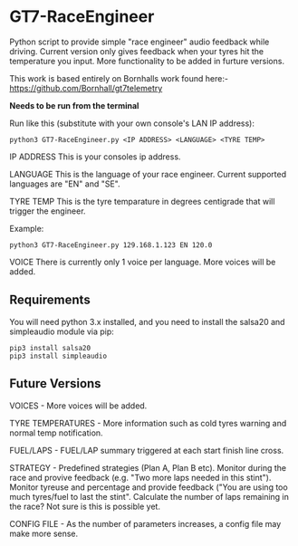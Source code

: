 # GT7-RaceEngineer
Python script to provide simple "race engineer" audio feedback while driving.
Current version only gives feedback when your tyres hit the temperature you input. More functionality to be added in furture versions.

This work is based entirely on Bornhalls work found here:- https://github.com/Bornhall/gt7telemetry

**Needs to be run from the terminal**

Run like this (substitute with your own console's LAN IP address):

    python3 GT7-RaceEngineer.py <IP ADDRESS> <LANGUAGE> <TYRE TEMP>
    
IP ADDRESS
This is your consoles ip address.
	
LANGUAGE
This is the language of your race engineer. Current supported languages are "EN" and "SE".

TYRE TEMP
This is the tyre temparature in degrees centigrade that will trigger the engineer. 

Example:

    python3 GT7-RaceEngineer.py 129.168.1.123 EN 120.0

VOICE
There is currently only 1 voice per language. More voices will be added.

## Requirements
You will need python 3.x installed, and you need to install the salsa20 and simpleaudio module via pip:

    pip3 install salsa20
    pip3 install simpleaudio


## Future Versions

VOICES - More voices will be added.

TYRE TEMPERATURES - More information such as cold tyres warning and normal temp notification.

FUEL/LAPS - FUEL/LAP summary triggered at each start finish line cross.

STRATEGY - Predefined strategies (Plan A, Plan B etc). Monitor during the race and provive feedback (e.g. "Two more laps needed in this stint"). Monitor tyreuse and percentage and provide feedback ("You are using too much tyres/fuel to last the stint". Calculate the number of laps remaining in the race? Not sure is this is possible yet.

CONFIG FILE - As the number of parameters increases, a config file may make more sense.
